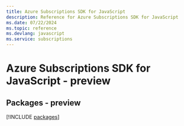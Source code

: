 ```yaml
---
title: Azure Subscriptions SDK for JavaScript
description: Reference for Azure Subscriptions SDK for JavaScript
ms.date: 07/22/2024
ms.topic: reference
ms.devlang: javascript
ms.service: subscriptions
---
```

# Azure Subscriptions SDK for JavaScript - preview
## Packages - preview
[!INCLUDE [packages](subscriptions-index.md)]